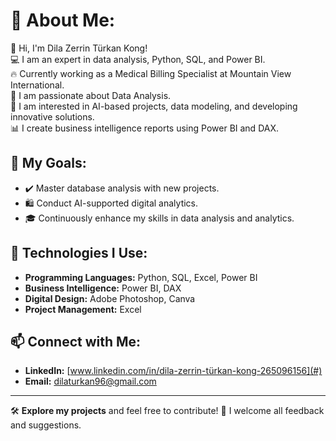# 💫 About Me:

👋 Hi, I'm Dila Zerrin Türkan Kong!<br>
💻 I am an expert in data analysis, Python, SQL, and Power BI.<br>
🔥 Currently working as a Medical Billing Specialist at Mountain View International.<br>
🎨 I am passionate about Data Analysis.<br>
🤖 I am interested in AI-based projects, data modeling, and developing innovative solutions.<br>
📊 I create business intelligence reports using Power BI and DAX.<br>

## 🚀 My Goals:

- ✔️ Master database analysis with new projects.
- 🛍️ Conduct AI-supported digital analytics.
- 🎓 Continuously enhance my skills in data analysis and analytics.

## 🔧 Technologies I Use:

- **Programming Languages:** Python, SQL, Excel, Power BI
- **Business Intelligence:** Power BI, DAX
- **Digital Design:** Adobe Photoshop, Canva
- **Project Management:** Excel

## 📫 Connect with Me:

- **LinkedIn:** [www.linkedin.com/in/dila-zerrin-türkan-kong-265096156](#)
- **Email:** [dilaturkan96@gmail.com](mailto:dilaturkan96@gmail.com)

---

🛠️ **Explore my projects** and feel free to contribute! 💬 I welcome all feedback and suggestions.
